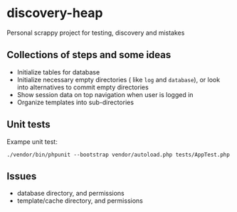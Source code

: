 # discovery-heap
Personal scrappy project for testing, discovery and mistakes

## Collections of steps and some ideas
- Initialize tables for database
- Initialize necessary empty directories ( like `log` and `database`), or look into alternatives to commit empty directories
- Show session data on top navigation when user is logged in
- Organize templates into sub-directories

## Unit tests
Exampe unit test:
```
./vendor/bin/phpunit --bootstrap vendor/autoload.php tests/AppTest.php
```

## Issues
- database directory, and permissions
- template/cache directory, and permissions